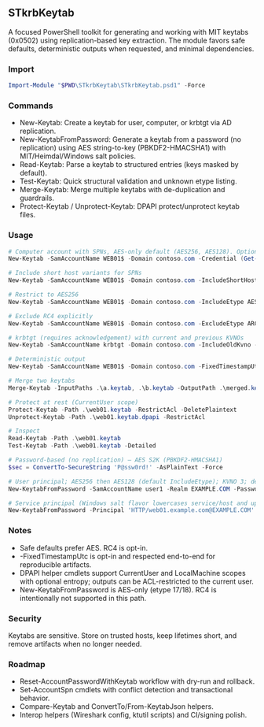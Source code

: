 ## STkrbKeytab

A focused PowerShell toolkit for generating and working with MIT keytabs (0x0502) using replication-based key extraction. The module favors safe defaults, deterministic outputs when requested, and minimal dependencies.

### Import
```powershell
Import-Module "$PWD\STkrbKeytab\STkrbKeytab.psd1" -Force
```

### Commands
- New-Keytab: Create a keytab for user, computer, or krbtgt via AD replication.
- New-KeytabFromPassword: Generate a keytab from a password (no replication) using AES string-to-key (PBKDF2-HMACSHA1) with MIT/Heimdal/Windows salt policies.
- Read-Keytab: Parse a keytab to structured entries (keys masked by default).
- Test-Keytab: Quick structural validation and unknown etype listing.
- Merge-Keytab: Merge multiple keytabs with de-duplication and guardrails.
- Protect-Keytab / Unprotect-Keytab: DPAPI protect/unprotect keytab files.

### Usage
```powershell
# Computer account with SPNs, AES-only default (AES256, AES128). Optional RC4 via IncludeEtype.
New-Keytab -SamAccountName WEB01$ -Domain contoso.com -Credential (Get-Credential) -Summary -PassThru

# Include short host variants for SPNs
New-Keytab -SamAccountName WEB01$ -Domain contoso.com -IncludeShortHost -OutputPath C:\temp\web01.keytab -Force

# Restrict to AES256
New-Keytab -SamAccountName WEB01$ -Domain contoso.com -IncludeEtype AES256_CTS_HMAC_SHA1_96 -Force -PassThru

# Exclude RC4 explicitly
New-Keytab -SamAccountName WEB01$ -Domain contoso.com -ExcludeEtype ARCFOUR_HMAC -Summary

# krbtgt (requires acknowledgement) with current and previous KVNOs
New-Keytab -SamAccountName krbtgt -Domain contoso.com -IncludeOldKvno -AcknowledgeRisk -Summary

# Deterministic output
New-Keytab -SamAccountName WEB01$ -Domain contoso.com -FixedTimestampUtc (Get-Date '2024-01-01Z')

# Merge two keytabs
Merge-Keytab -InputPaths .\a.keytab, .\b.keytab -OutputPath .\merged.keytab -Force

# Protect at rest (CurrentUser scope)
Protect-Keytab -Path .\web01.keytab -RestrictAcl -DeletePlaintext
Unprotect-Keytab -Path .\web01.keytab.dpapi -RestrictAcl

# Inspect
Read-Keytab -Path .\web01.keytab
Test-Keytab -Path .\web01.keytab -Detailed

# Password-based (no replication) — AES S2K (PBKDF2-HMACSHA1)
$sec = ConvertTo-SecureString 'P@ssw0rd!' -AsPlainText -Force

# User principal; AES256 then AES128 (default IncludeEtype); KVNO 3; deterministic timestamp
New-KeytabFromPassword -SamAccountName user1 -Realm EXAMPLE.COM -Password $sec -Kvno 3 -Iterations 4096 -OutputPath .\user1.keytab -Force -FixedTimestampUtc (Get-Date '2024-01-01Z') -Summary -PassThru

# Service principal (Windows salt flavor lowercases service/host and uppercases realm)
New-KeytabFromPassword -Principal 'HTTP/web01.example.com@EXAMPLE.COM' -Realm EXAMPLE.COM -Password $sec -Compatibility Windows -IncludeEtype 18 -OutputPath .\http-web01.keytab -Force
```

### Notes
- Safe defaults prefer AES. RC4 is opt-in.
- -FixedTimestampUtc is opt-in and respected end-to-end for reproducible artifacts.
- DPAPI helper cmdlets support CurrentUser and LocalMachine scopes with optional entropy; outputs can be ACL-restricted to the current user.
- New-KeytabFromPassword is AES-only (etype 17/18). RC4 is intentionally not supported in this path.

### Security
Keytabs are sensitive. Store on trusted hosts, keep lifetimes short, and remove artifacts when no longer needed.

### Roadmap
- Reset-AccountPasswordWithKeytab workflow with dry-run and rollback.
- Set-AccountSpn cmdlets with conflict detection and transactional behavior.
- Compare-Keytab and ConvertTo/From-KeytabJson helpers.
- Interop helpers (Wireshark config, ktutil scripts) and CI/signing polish.